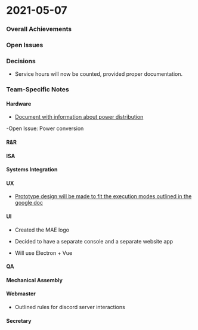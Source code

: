 # 2021-05-07

### Overall Achievements

### Open Issues

### Decisions
- Service hours will now be counted, provided proper documentation.

### Team-Specific Notes

#### Hardware
- [Document with information about power distribution](https://docs.google.com/document/d/10goKXE36crJ8-tOvknjTovmBg0rBbM0X2EeWTB7FxA4/edit)

-Open Issue: Power conversion

#### R&R

#### ISA

#### Systems Integration

#### UX
- [Prototype design will be made to fit the execution modes outlined in the google doc](https://docs.google.com/document/d/1MbepeMT_Tey564MJ1_gdgxNV4l3kDEEYVeITEHUsAD0/edit#)

#### UI
- Created the MAE logo

- Decided to have a separate console and a separate website app

- Will use Electron + Vue

#### QA

#### Mechanical Assembly

#### Webmaster
- Outlined rules for discord server interactions

#### Secretary

